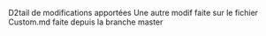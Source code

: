 D2tail de modifications apportées
Une autre modif faite sur le fichier Custom.md faite depuis la branche master
